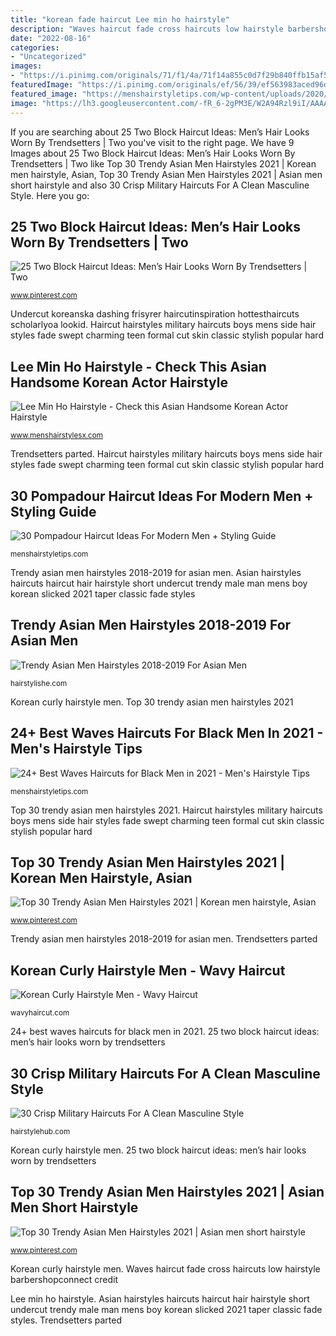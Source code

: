 ```yaml
---
title: "korean fade haircut Lee min ho hairstyle"
description: "Waves haircut fade cross haircuts low hairstyle barbershopconnect credit"
date: "2022-08-16"
categories:
- "Uncategorized"
images:
- "https://i.pinimg.com/originals/71/f1/4a/71f14a855c0d7f29b840ffb15af50e74.jpg"
featuredImage: "https://i.pinimg.com/originals/ef/56/39/ef563983aced96d527fb76dbff925168.jpg"
featured_image: "https://menshairstyletips.com/wp-content/uploads/2020/09/27-Highlighted-Slicked-Back-Pompadour.jpg"
image: "https://lh3.googleusercontent.com/-fR_6-2gPM3E/W2A94Rzl9iI/AAAAAAAAbzU/Ug5oQEoOO5soTeuFGKvQFVmunmrQzkxdwCHMYCw/s0/inspirational-asian-hairstyle-for-men.jpg"
---
```


If you are searching about 25 Two Block Haircut Ideas: Men’s Hair Looks Worn By Trendsetters | Two you've visit to the right page. We have 9 Images about 25 Two Block Haircut Ideas: Men’s Hair Looks Worn By Trendsetters | Two like Top 30 Trendy Asian Men Hairstyles 2021 | Korean men hairstyle, Asian, Top 30 Trendy Asian Men Hairstyles 2021 | Asian men short hairstyle and also 30 Crisp Military Haircuts For A Clean Masculine Style. Here you go:

## 25 Two Block Haircut Ideas: Men’s Hair Looks Worn By Trendsetters | Two

![25 Two Block Haircut Ideas: Men’s Hair Looks Worn By Trendsetters | Two](https://i.pinimg.com/originals/ef/56/39/ef563983aced96d527fb76dbff925168.jpg "Haircut hairstyles military haircuts boys mens side hair styles fade swept charming teen formal cut skin classic stylish popular hard")

<small>www.pinterest.com</small>

Undercut koreanska dashing frisyrer haircutinspiration hottesthaircuts scholarlyoa lookid. Haircut hairstyles military haircuts boys mens side hair styles fade swept charming teen formal cut skin classic stylish popular hard

## Lee Min Ho Hairstyle - Check This Asian Handsome Korean Actor Hairstyle

![Lee Min Ho Hairstyle - Check this Asian Handsome Korean Actor Hairstyle](https://www.menshairstylesx.com/wp-content/uploads/2018/08/lee-min-ho-hairstyle-medium-length-hair-300x450.jpg "Top 30 trendy asian men hairstyles 2021")

<small>www.menshairstylesx.com</small>

Trendsetters parted. Haircut hairstyles military haircuts boys mens side hair styles fade swept charming teen formal cut skin classic stylish popular hard

## 30 Pompadour Haircut Ideas For Modern Men + Styling Guide

![30 Pompadour Haircut Ideas For Modern Men + Styling Guide](https://menshairstyletips.com/wp-content/uploads/2020/09/27-Highlighted-Slicked-Back-Pompadour.jpg "Haircut hairstyles military haircuts boys mens side hair styles fade swept charming teen formal cut skin classic stylish popular hard")

<small>menshairstyletips.com</small>

Trendy asian men hairstyles 2018-2019 for asian men. Asian hairstyles haircuts haircut hair hairstyle short undercut trendy male man mens boy korean slicked 2021 taper classic fade styles

## Trendy Asian Men Hairstyles 2018-2019 For Asian Men

![Trendy Asian Men Hairstyles 2018-2019 For Asian Men](https://lh3.googleusercontent.com/-fR_6-2gPM3E/W2A94Rzl9iI/AAAAAAAAbzU/Ug5oQEoOO5soTeuFGKvQFVmunmrQzkxdwCHMYCw/s0/inspirational-asian-hairstyle-for-men.jpg "Top 30 trendy asian men hairstyles 2021")

<small>hairstylishe.com</small>

Korean curly hairstyle men. Top 30 trendy asian men hairstyles 2021

## 24+ Best Waves Haircuts For Black Men In 2021 - Men&#039;s Hairstyle Tips

![24+ Best Waves Haircuts for Black Men in 2021 - Men&#039;s Hairstyle Tips](https://menshairstyletips.com/wp-content/uploads/2020/10/Waves-Haircut-with-Cross-Design.jpg "25 two block haircut ideas: men’s hair looks worn by trendsetters")

<small>menshairstyletips.com</small>

Top 30 trendy asian men hairstyles 2021. Haircut hairstyles military haircuts boys mens side hair styles fade swept charming teen formal cut skin classic stylish popular hard

## Top 30 Trendy Asian Men Hairstyles 2021 | Korean Men Hairstyle, Asian

![Top 30 Trendy Asian Men Hairstyles 2021 | Korean men hairstyle, Asian](https://i.pinimg.com/originals/37/9f/db/379fdbf3d7cf3cb92e0e56c6ddc51be0.jpg "Korean curly hairstyle men")

<small>www.pinterest.com</small>

Trendy asian men hairstyles 2018-2019 for asian men. Trendsetters parted

## Korean Curly Hairstyle Men - Wavy Haircut

![Korean Curly Hairstyle Men - Wavy Haircut](https://wavyhaircut.com/wp-content/uploads/2019/09/asian-haircut-mens-asianmen-asianhair-asianhaircut-pertaining-to-korean-curly-hairstyle-men.jpg "24+ best waves haircuts for black men in 2021")

<small>wavyhaircut.com</small>

24+ best waves haircuts for black men in 2021. 25 two block haircut ideas: men’s hair looks worn by trendsetters

## 30 Crisp Military Haircuts For A Clean Masculine Style

![30 Crisp Military Haircuts For A Clean Masculine Style](https://hairstylehub.com/wp-content/uploads/2017/02/side-swept-formal-style.jpg "Asian hairstyles haircuts haircut hair hairstyle short undercut trendy male man mens boy korean slicked 2021 taper classic fade styles")

<small>hairstylehub.com</small>

Korean curly hairstyle men. 25 two block haircut ideas: men’s hair looks worn by trendsetters

## Top 30 Trendy Asian Men Hairstyles 2021 | Asian Men Short Hairstyle

![Top 30 Trendy Asian Men Hairstyles 2021 | Asian men short hairstyle](https://i.pinimg.com/originals/71/f1/4a/71f14a855c0d7f29b840ffb15af50e74.jpg "30 crisp military haircuts for a clean masculine style")

<small>www.pinterest.com</small>

Korean curly hairstyle men. Waves haircut fade cross haircuts low hairstyle barbershopconnect credit

Lee min ho hairstyle. Asian hairstyles haircuts haircut hair hairstyle short undercut trendy male man mens boy korean slicked 2021 taper classic fade styles. Trendsetters parted
